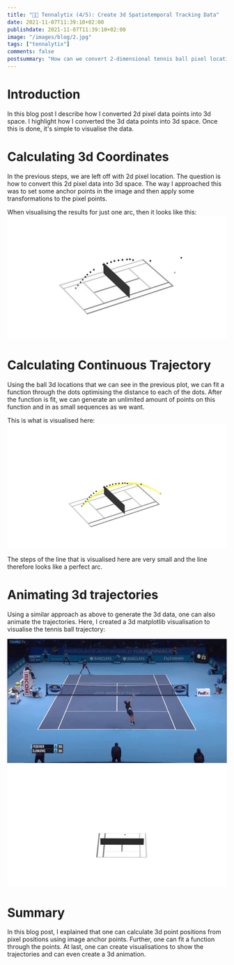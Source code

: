 ```yaml
---
title: "🎾🏹 Tennalytix (4/5): Create 3d Spatiotemporal Tracking Data"
date: 2021-11-07T11:39:10+02:00
publishdate: 2021-11-07T11:39:10+02:00
image: "/images/blog/2.jpg"
tags: ["tennalytix"]
comments: false
postsummary: "How can we convert 2-dimensional tennis ball pixel locations into 3-dimensional space? How can we convert 3d data points into continuous spatiotemporal tennis ball tracking data?"
---
```


# Introduction
In this blog post I describe how I converted 2d pixel data points into 3d space. I highlight how I converted the 3d data points into 3d space. Once this is done, it's simple to visualise the data. 

# Calculating 3d Coordinates
In the previous steps, we are left off with 2d pixel location. The question is how to convert this 2d pixel data into 3d space. The way I approached this was to set some anchor points in the image and then apply some transformations to the pixel points. 

When visualising the results for just one arc, then it looks like this: 
![alt](3d_vis_just_dots.jpg)

# Calculating Continuous Trajectory
Using the ball 3d locations that we can see in the previous plot, we can fit a function through the dots optimising the distance to each of the dots. After the function is fit, we can generate an unlimited amount of points on this function and in as small sequences as we want. 

This is what is visualised here:
![alt](cover.jpeg)

The steps of the line that is visualised here are very small and the line therefore looks like a perfect arc.  

# Animating 3d trajectories
Using a similar approach as above to generate the 3d data, one can also animate the trajectories. Here, I created a 3d matplotlib visualisation to visualise the tennis ball trajectory:

![alt](3d_visualisation.gif)

# Summary
In this blog post, I explained that one can calculate 3d point positions from pixel positions using image anchor points. Further, one can fit a function through the points. At last, one can create visualisations to show the trajectories and can even create a 3d animation. 